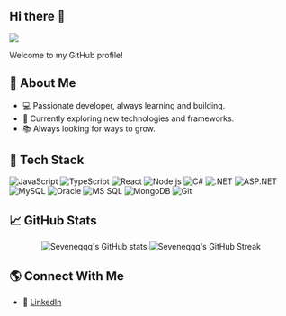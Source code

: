 ## Hi there 👋

![](https://komarev.com/ghpvc/?username=Seveneqqq&label=PROFILE+VIEWS)

Welcome to my GitHub profile!

## 🚀 About Me

- 💻 Passionate developer, always learning and building.
- 🌱 Currently exploring new technologies and frameworks.
- 📚 Always looking for ways to grow.

## 🧰 Tech Stack

![JavaScript](https://img.shields.io/badge/-JavaScript-333?style=flat&logo=javascript)
![TypeScript](https://img.shields.io/badge/-TypeScript-333?style=flat&logo=typescript)
![React](https://img.shields.io/badge/-React-333?style=flat&logo=react)
![Node.js](https://img.shields.io/badge/-Node.js-333?style=flat&logo=node.js)
![C#](https://img.shields.io/badge/-C%23-333?style=flat&logo=c-sharp)
![.NET](https://img.shields.io/badge/-.NET-333?style=flat&logo=dotnet)
![ASP.NET](https://img.shields.io/badge/-ASP.NET-333?style=flat&logo=dotnet)
![MySQL](https://img.shields.io/badge/-MySQL-333?style=flat&logo=mysql)
![Oracle](https://img.shields.io/badge/-Oracle_SQL-333?style=flat&logo=oracle)
![MS SQL](https://img.shields.io/badge/-MSQL-333?style=flat&logo=microsoft-sql-server)
![MongoDB](https://img.shields.io/badge/-MongoDB-333?style=flat&logo=mongodb)
![Git](https://img.shields.io/badge/-Git-333?style=flat&logo=git)

## 📈 GitHub Stats

<p align="center">
  <img src="https://github-readme-stats.vercel.app/api?username=Seveneqqq&show_icons=true&theme=github_dark" alt="Seveneqqq's GitHub stats" />
  <img src="https://github-readme-streak-stats.herokuapp.com/?user=Seveneqqq&theme=github-dark" alt="Seveneqqq's GitHub Streak" />
</p>

## 🌎 Connect With Me

- 💼 [LinkedIn]([https://www.linkedin.com/](https://www.linkedin.com/in/seveneqqq))

<!--
**Seveneqqq/Seveneqqq** is a ✨ _special_ ✨ repository because its `README.md` (this file) appears on your GitHub profile.

Here are some ideas to get you started:

- 🔭 I’m currently working on ...
- 🌱 I’m currently learning ...
- 👯 I’m looking to collaborate on ...
- 🤔 I’m looking for help with ...
- 💬 Ask me about ...
- 📫 How to reach me: ...
- 😄 Pronouns: ...
- ⚡ Fun fact: ...
-->
